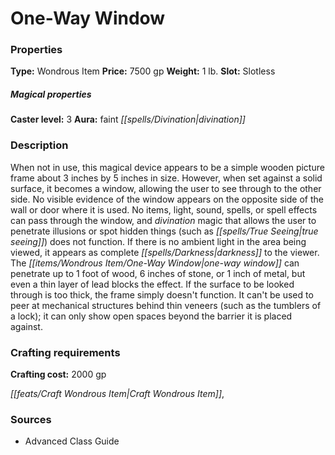 ﻿---
Title: "One-Way Window"
Type: "Wondrous Item"
Price: "7500 gp"
Weight: "1 lb."
Slot: "Slotless"
Caster level: "3"
Aura: "faint divination"
Description: |
  "When not in use, this magical device appears to be a simple wooden picture frame about 3 inches by 5 inches in size. However, when set against a solid surface, it becomes a window, allowing the user to see through to the other side. No visible evidence of the window appears on the opposite side of the wall or door where it is used. No items, light, sound, spells, or spell effects can pass through the window, and divination magic that allows the user to penetrate illusions or spot hidden things (such as _true seeing_) does not function. If there is no ambient light in the area being viewed, it appears as complete darkness to the viewer. The one-way window can penetrate up to 1 foot of wood, 6 inches of stone, or 1 inch of metal, but even a thin layer of lead blocks the effect. If the surface to be looked through is too thick, the frame simply doesn't function. It can't be used to peer at mechanical structures behind thin veneers (such as the tumblers of a lock); it can only show open spaces beyond the barrier it is placed against."
Crafting cost: "2000 gp"
Sources: "['Advanced Class Guide']"
---

# One-Way Window

### Properties

**Type:** Wondrous Item **Price:** 7500 gp **Weight:** 1 lb. **Slot:** Slotless

##### Magical properties

**Caster level:** 3 **Aura:** faint _[[spells/Divination|divination]]_

### Description

When not in use, this magical device appears to be a simple wooden picture frame about 3 inches by 5 inches in size. However, when set against a solid surface, it becomes a window, allowing the user to see through to the other side. No visible evidence of the window appears on the opposite side of the wall or door where it is used. No items, light, sound, spells, or spell effects can pass through the window, and _divination_ magic that allows the user to penetrate illusions or spot hidden things (such as _[[spells/True Seeing|true seeing]]_) does not function. If there is no ambient light in the area being viewed, it appears as complete _[[spells/Darkness|darkness]]_ to the viewer. The _[[items/Wondrous Item/One-Way Window|one-way window]]_ can penetrate up to 1 foot of wood, 6 inches of stone, or 1 inch of metal, but even a thin layer of lead blocks the effect. If the surface to be looked through is too thick, the frame simply doesn't function. It can't be used to peer at mechanical structures behind thin veneers (such as the tumblers of a lock); it can only show open spaces beyond the barrier it is placed against.

### Crafting requirements

**Crafting cost:** 2000 gp

_[[feats/Craft Wondrous Item|Craft Wondrous Item]]_,

### Sources

* Advanced Class Guide